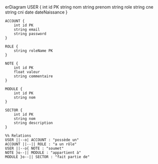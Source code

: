 erDiagram
    USER {
        int id PK
        string nom
        string prenom
        string role
        string cne
        string cni
        date dateNaissance
    }

    ACCOUNT {
        int id PK
        string email
        string password
    }

    ROLE {
        string roleName PK
    }

    NOTE {
        int id PK
        float valeur
        string commentaire
    }

    MODULE {
        int id PK
        string nom
    }

    SECTOR {
        int id PK
        string nom
        string description
    }

    %% Relations
    USER ||--o| ACCOUNT : "possède un"
    ACCOUNT ||--|| ROLE : "a un rôle"
    USER ||--o{ NOTE : "soumet"
    NOTE }o--|| MODULE : "appartient à"
    MODULE }o--|| SECTOR : "fait partie de"
